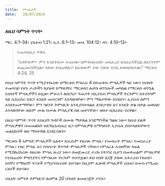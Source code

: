 ```yaml
---
title:  ምሳሌዎች
date:   20/07/2024
---
```


### ለዚህ ሳምንት ጥናት፡
ማር. 4:1–34፣ ያዕቆብ 1:21፣ ኢሳ. 6:1–13፣ መዝ. 104:12፣ ዳን. 4:10–12።

> <p>የመታሰቢያ ጥቅስ</p>
> “አላቸውም፦ ምን እንድትሰሙ ተጠበቁ። በምትሰፍሩበት መስፈሪያ ይሰፈርላችኋል ለእናንተም ይጨመርላችኋል። ላለው ይሰጠዋልና፤ ከሌለውም ያው ያለው እንኳ ይወሰድበታል።” ማርቆስ 4:24, 25

የዚህ ሳምንት ጥናት የሚያተኩረው በማርቆስ ምዕራፍ 4 በተጠቀሱ ምሳሌዎች ላይ ነው። በብዛት ተመሳሳይ የሆኑ ታሪኮችን ከያዙት ከማቴዎስ፣ ማርቆስና ሉቃስ ወንጌሎች መካከል የማርቆስ ወንጌል አነስተኛ ምሳሌዎችን ይዟል። ምሁራን ለበርካታ ዓመታት በኢየሱስ ምሳሌዎች ትርጉምና አተረጓጎም ላይ ሲከራከሩ ነበር። እንዴት መተርጎም እንዳለባቸው፣ ምን ማለታቸው እንደሆነ፣ ኢየሱስ ለምን እንደተጠቀማቸው፣ ምን ዓይነት ትምህርት እንዲያስተላልፉ እንደታቀደ እና እንዴት ቃል በቃል መወሰድ እንዳለባቸው ወይም ሙሉ በሙሉ ምሳሌያዊ ስለ መሆናቸው፣ ወዘተ ሲከራከሩ ኖረዋል።

በዚህ ሳምንት ጥናት እነዚህን ጉዳዮች በሙሉ ማቃለል እንደማንችል ግልጽ ነው። ከዚህ ይልቅ ምሳሌዎቹን በመመልከት በእግዚአብሔር ጸጋ በምሳሌዎቹ አማካይነት ኢየሱስ ያስተላለፋቸውን መልእክቶች ወደ ማስተዋል እንደርሳለን።

ማርቆስ 4 አምስት ምሳሌዎች አሉት። እነርሱም የዘሪው ምሳሌ፣ የመብራት ምሳሌ፣ የመስፈሪያ ምሳሌ፣ የዘር ምሳሌ እና የሰነፍጭ ቅንጣት ምሳሌዎች ናቸው። የምዕራፉ አብዘኛው ክፍል የሚሽከረከረው በዘሪው ምሳሌ ዙሪያ ነው። በመጀመሪያ ታሪኩ የተነገረ ሲሆን በመቀጠልም ምሳሌዎቹ የተሰጡበት ምክንያትና የምሳሌው ትርጉም ተሰጥቷል። ይህ ሶስት ደረጃ ያለው አቀራረብ የእሁድ፣ የሰኞና የማክሰኞ ጥናቶች የሚያተኩሩበት ይሆናል። ከዚያም ሌሎቹ ምሳሌዎች ረቡዕና ሀሙስ የሚጠኑ ርዕሶች ይሆናሉ። 

_የዚህን ሳምንት ትምህርት ለሀምሌ 20 ሰንበት ለመዘጋጀት ያጥኑ።_